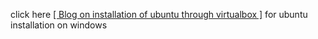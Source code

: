 click here <a href = "https://dualbootubuntuonwindows.blogspot.com/2020/11/installation-and-dual-booting-of-ubuntu.html">[ Blog on installation of ubuntu through virtualbox ]</a> for ubuntu installation on windows
